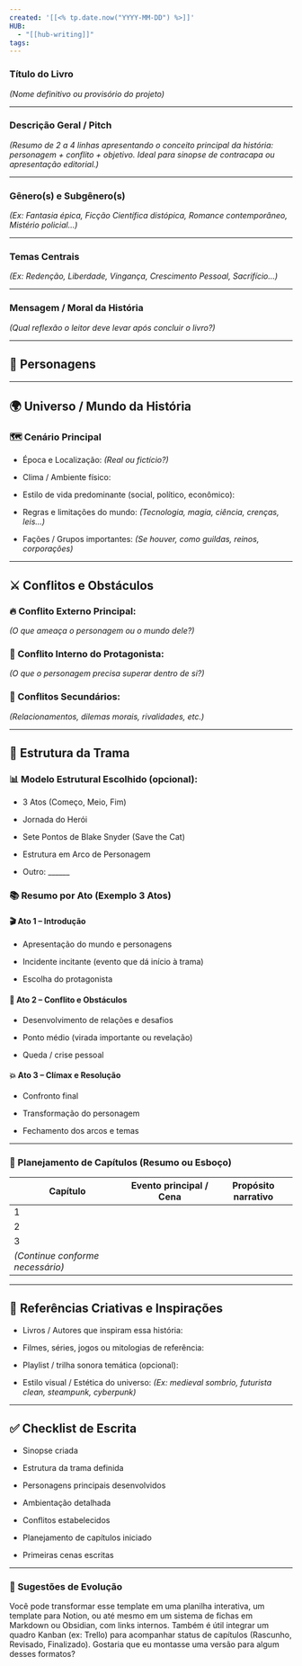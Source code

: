 ```yaml
---
created: '[[<% tp.date.now("YYYY-MM-DD") %>]]'
HUB:
  - "[[hub-writing]]"
tags:
---
```


### Título do Livro

_(Nome definitivo ou provisório do projeto)_

---

### Descrição Geral / Pitch

_(Resumo de 2 a 4 linhas apresentando o conceito principal da história: personagem + conflito + objetivo. Ideal para sinopse de contracapa ou apresentação editorial.)_


---

### Gênero(s) e Subgênero(s)

_(Ex: Fantasia épica, Ficção Científica distópica, Romance contemporâneo, Mistério policial...)_

---

### Temas Centrais

_(Ex: Redenção, Liberdade, Vingança, Crescimento Pessoal, Sacrifício...)_

---

### Mensagem / Moral da História

_(Qual reflexão o leitor deve levar após concluir o livro?)_

---

## 👤 Personagens 


---

## 🌍 Universo / Mundo da História

### 🗺️ Cenário Principal

- Época e Localização: _(Real ou fictício?)_
    
- Clima / Ambiente físico:
    
- Estilo de vida predominante (social, político, econômico):
    
- Regras e limitações do mundo: _(Tecnologia, magia, ciência, crenças, leis...)_
    
- Fações / Grupos importantes: _(Se houver, como guildas, reinos, corporações)_
    

---

## ⚔️ Conflitos e Obstáculos

### 🔥 Conflito Externo Principal:

_(O que ameaça o personagem ou o mundo dele?)_

### 💢 Conflito Interno do Protagonista:

_(O que o personagem precisa superar dentro de si?)_

### 👥 Conflitos Secundários:

_(Relacionamentos, dilemas morais, rivalidades, etc.)_

---

## 🧩 Estrutura da Trama

### 📊 Modelo Estrutural Escolhido (opcional):

-  3 Atos (Começo, Meio, Fim)
    
-  Jornada do Herói
    
-  Sete Pontos de Blake Snyder (Save the Cat)
    
-  Estrutura em Arco de Personagem
    
-  Outro: ______
    

### 📚 Resumo por Ato (Exemplo 3 Atos)

#### 🎬 Ato 1 – Introdução

- Apresentação do mundo e personagens
    
- Incidente incitante (evento que dá início à trama)
    
- Escolha do protagonista
    

#### 🚧 Ato 2 – Conflito e Obstáculos

- Desenvolvimento de relações e desafios
    
- Ponto médio (virada importante ou revelação)
    
- Queda / crise pessoal
    

#### 💥 Ato 3 – Clímax e Resolução

- Confronto final
    
- Transformação do personagem
    
- Fechamento dos arcos e temas
    

---

### 📑 Planejamento de Capítulos (Resumo ou Esboço)

| Capítulo                         | Evento principal / Cena | Propósito narrativo |
| -------------------------------- | ----------------------- | ------------------- |
| 1                                |                         |                     |
| 2                                |                         |                     |
| 3                                |                         |                     |
| _(Continue conforme necessário)_ |                         |                     |

---

## 🎨 Referências Criativas e Inspirações

- Livros / Autores que inspiram essa história:
    
- Filmes, séries, jogos ou mitologias de referência:
    
- Playlist / trilha sonora temática (opcional):
    
- Estilo visual / Estética do universo: _(Ex: medieval sombrio, futurista clean, steampunk, cyberpunk)_
    

---

## ✅ Checklist de Escrita

-  Sinopse criada
    
-  Estrutura da trama definida
    
-  Personagens principais desenvolvidos
    
-  Ambientação detalhada
    
-  Conflitos estabelecidos
    
-  Planejamento de capítulos iniciado
    
-  Primeiras cenas escritas
    

---

### 🧠 Sugestões de Evolução

Você pode transformar esse template em uma planilha interativa, um template para Notion, ou até mesmo em um sistema de fichas em Markdown ou Obsidian, com links internos. Também é útil integrar um quadro Kanban (ex: Trello) para acompanhar status de capítulos (Rascunho, Revisado, Finalizado). Gostaria que eu montasse uma versão para algum desses formatos?